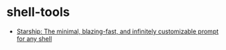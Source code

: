 # shell-tools

- [Starship: The minimal, blazing-fast, and infinitely customizable prompt for any shell](https://starship.rs)
